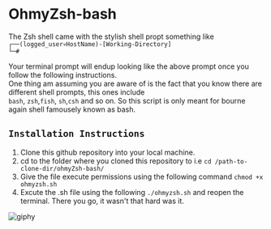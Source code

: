 # OhmyZsh-bash
The Zsh shell came with the stylish shell propt something like <br>
`┌──(logged_user💀HostName)-[Working-Directory]` <br>
`└─# ` 

Your terminal prompt will endup looking like the above prompt once you follow the following instructions.<br>
One thing am assuming you are aware of is the fact that you know there are different shell prompts, this ones include <br>
`bash`, `zsh`,`fish`, `sh`,`csh` and so on. So this script is only meant for bourne again shell famousely known as bash.
## `Installation Instructions` <br>
1. Clone this github repository into your local machine. <br>
2. cd to the folder where you cloned this repository to i.e `cd /path-to-clone-dir/ohmyZsh-bash/` <br>
3. Give the file execute permissions using the following command `chmod +x ohmyzsh.sh`
4. Excute the .sh file using the following `./ohmyzsh.sh` and reopen the terminal. There you go, it wasn't that hard was it.

![giphy](https://media.giphy.com/media/FlWgXEtj5aM5G/giphy.gif)
